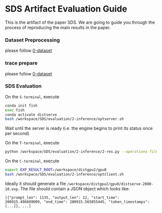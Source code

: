 # SDS Artifact Evaluation Guide

This is the artifact of the paper SDS. We are going to guide you through the process of reproducing the main results in the paper.


### Dataset Preprocessing
 please follow [0-dataset](https://github.com/Linzar-Slytherin/SDS/blob/main/evaluation/0-dataset/README.md)
### trace prepare
please follow [0-dataset](https://github.com/Linzar-Slytherin/SDS/blob/main/evaluation/0-dataset/README.md)

### SDS Evaluation

On the `S-terminal`, execute 
```bash
conda init fish
exec fish
conda activate distserve
bash /workspace/SDS/evaluation/2-inference/optserver.sh
```

Wait until the server is ready (i.e. the engine begins to print its status once per second)

On the `T-terminal`, execute 
```bash
python /workspace/SDS/evaluation/2-inference/2-res.py --operations-file /workspace/SDS/evaluation/1-trace/ops.json

```

On the `C-terminal`, execute 
```bash
export EXP_RESULT_ROOT=/workspace/distgpu2/gpu8
bash /workspace/SDS/evaluation/2-inference/optclient.sh
```

Ideally it should generate a file `/workspace/distgpu2/gpu8/distserve-2000-10.exp`. The file should contain a JSON object which looks like:

```
[{"prompt_len": 1135, "output_len": 12, "start_time": 200915.496689009, "end_time": 200915.565055445, "token_timestamps": [...]}, ...]
```




